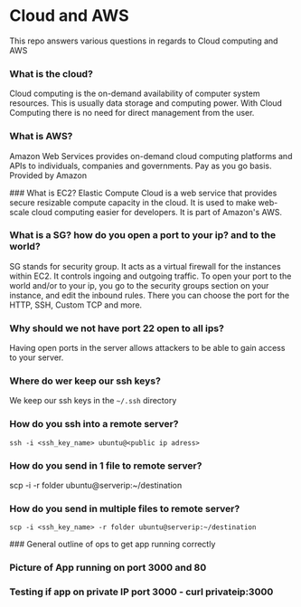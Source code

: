 # Cloud and AWS
This repo answers various questions in regards to Cloud computing and AWS

### What is the cloud?
Cloud computing is the on-demand availability of computer system resources. This is usually data storage and computing power. With Cloud Computing there is no need for direct management from the user.

### What is AWS?
Amazon Web Services provides on-demand cloud computing platforms and APIs to individuals, companies and governments. Pay as you go basis. Provided by Amazon

### What is EC2?
Elastic Compute Cloud is a web service that provides secure resizable compute capacity in the cloud. It is used to make web-scale cloud computing easier for developers. It is part of Amazon's AWS.

### What is a SG? how do you open a port to your ip? and to the world?
SG stands for security group. It acts as a virtual firewall for the instances within EC2. It controls ingoing and outgoing traffic. To open your port to the world and/or to your ip, you go to the security groups section on your instance, and edit the inbound rules. There you can choose the port for the HTTP, SSH, Custom TCP and more.

### Why should we not have port 22 open to all ips?
Having open ports in the server allows attackers to be able to gain access to your server.

### Where do wer keep our ssh keys?
We keep our ssh keys in the `~/.ssh` directory

### How do you ssh into a remote server?
`ssh -i <ssh_key_name> ubuntu@<public ip adress>`

### How do you send in 1 file to remote server?
scp -i  -r folder ubuntu@serverip:~/destination
### How do you send in multiple files to remote server?
`scp -i <ssh_key_name> -r folder ubuntu@serverip:~/destination`

### General outline of ops to get app running correctly

### Picture of App running on port 3000 and 80

### Testing if app on private IP port 3000 - curl privateip:3000